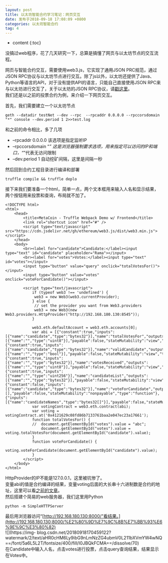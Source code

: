 ```yaml
---
layout: post
title: 以太坊智能合约学习笔记：网页交互
date: 发布于2018-09-18 17:08:09 +0800
categories: 以太坊智能合约
tag: 4
---
```


* content
{:toc}

没搞过web程序，花了几天研究一下，总算是搞懂了网页与以太坊节点的交互流程。  
<!-- more -->

网页与智能合约交互，需要使用web3.js，它实现了通用JSON PRC规范，通过JSON
RPC协议与以太坊节点进行交互。除了js以外，以太坊还提供了Java、Python等语言的API，对于没有提供API的语言，只能自己直接使用JSON
RPC来与以太坊进行交互了，关于以太坊的JSON
RPC协议，请[戳这里](https://github.com/ethereum/wiki/wiki/JSON-RPC)。  
我们还是以之前的投票合约为例，来介绍一下网页交互。

首先，我们需要建立一个以太坊节点

    
    
    geth --datadir testNet --dev --rpc  --rpcaddr 0.0.0.0 --rpccorsdomain "*" console --dev.period 1 2>>test.log
    

和之前的命令相比，多了几项

  * –rpcaddr 0.0.0.0 该选项是指定监听IP
  * –rpccorsdomain “*” 这是浏览器强制要求选项，用来指定可以访问的IP和端口，“*”代表无访问限制
  * –dev.period 1 自动挖矿间隔，这里是间隔一秒

然后回到合约工程目录进行编译和部署

    
    
    truffle compile && truffle deplo
    

接下来我们要准备一个html，简单一点，两个文本框用来输入人名和显示结果，两个按钮用来投票和查询，布局就不加了。

    
    
    <!DOCTYPE html>
    <html>
    	<head>
    		<title>MetaCoin - Truffle Webpack Demo w/ Frontend</title>
    		<link rel="shortcut icon" href="#" />
    		<script type="text/javascript" src="https://cdn.jsdelivr.net/gh/ethereum/web3.js/dist/web3.min.js"></script>
    	</head>
    	<body>
    		<br><label for="candidate">Candidate:</label><input type="text" id="candidate" placeholder="Rama"></input>
    		<br><label for="votes">Votes:</label><input type="text" id="votes"></input>
    		<input type="button" value="query" onclick="totalVotesFor()"></input>
    		<input type="button" value="votes" onclick="voteForCandidate()"></input>
    		
    		<script type="text/javascript">
    		  	if (typeof web3 !== 'undefined') {
    			 web3 = new Web3(web3.currentProvider);
    			} else {
    			 // set the provider you want from Web3.providers
    			 web3 = new Web3(new Web3.providers.HttpProvider("http://192.168.180.130:8545"));
    			}
    
    		    web3.eth.defaultAccount = web3.eth.accounts[0];
    		    var abi = [{"constant":true,"inputs":[{"name":"candidate","type":"bytes32"}],"name":"totalVotesFor","outputs":[{"name":"","type":"uint8"}],"payable":false,"stateMutability":"view","type":"function"},{"constant":true,"inputs":[{"name":"candidate","type":"bytes32"}],"name":"validCandidate","outputs":[{"name":"","type":"bool"}],"payable":false,"stateMutability":"view","type":"function"},{"constant":true,"inputs":[{"name":"","type":"bytes32"}],"name":"votesReceived","outputs":[{"name":"","type":"uint8"}],"payable":false,"stateMutability":"view","type":"function"},{"constant":true,"inputs":[{"name":"","type":"uint256"}],"name":"candidateList","outputs":[{"name":"","type":"bytes32"}],"payable":false,"stateMutability":"view","type":"function"},{"constant":false,"inputs":[{"name":"candidate","type":"bytes32"}],"name":"voteForCandidate","outputs":[],"payable":false,"stateMutability":"nonpayable","type":"function"},{"inputs":[{"name":"candidateNames","type":"bytes32[]"}],"payable":false,"stateMutability":"nonpayable","type":"constructor"}];
    		    var votingContract = web3.eth.contract(abi);
    		    var voting = votingContract.at('0x4121629c08fd86b7133761baa2e047ec23a17661');
    		    function totalVotesFor() {
    		    //	document.getElementById("votes").value = "abc";
    		    	document.getElementById("votes").value = voting.totalVotesFor(document.getElementById("candidate").value);
    		    }
    		    function voteForCandidate() {
    		    	voting.voteForCandidate(document.getElementById("candidate").value);
    		    }
    		</script>
    	</body>
    </html>
    

HttpProvider的IP不能是127.0.0.1，这里被坑惨了。  
变量abi的值是合约编译的结果，变量voting后面的大长串十六进制数是合约的地址，这里可以看[之前的文章](https://blog.csdn.net/mumufan05/article/details/82688939)。  
然后搭建个简易的web服务器，我们这里用Python

    
    
    python -m SimpleHTTPServer
    

最后用浏览器访问“[http://192.168.180.130:8000/”看结果。](http://192.168.180.130:8000/%E2%80%9D%E7%9C%8B%E7%BB%93%E6%9E%9C%E3%80%82)  
![](https://img-
blog.csdn.net/20180918170459122?watermark/2/text/aHR0cHM6Ly9ibG9nLmNzZG4ubmV0L211bXVmYW4wNQ==/font/5a6L5L2T/fontsize/400/fill/I0JBQkFCMA==/dissolve/70)  
在Candidate中输入人名，点击votes进行投票，点击query查询结果，结果显示在Votes中。

